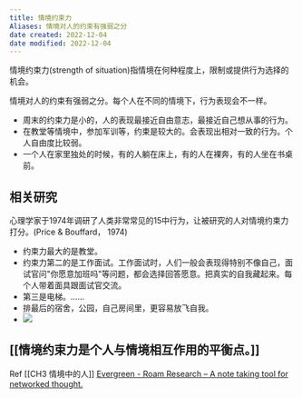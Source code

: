 ```yaml
---
title: 情境约束力
Aliases: 情境对人的约束有强弱之分
date created: 2022-12-04
date modified: 2022-12-04
---
```

情境约束力(strength of situation)指情境在何种程度上，限制或提供行为选择的机会。


情境对人的约束有强弱之分。每个人在不同的情境下，行为表现会不一样。
- 周末的约束力是小的，人的表现最接近自由意志，最接近自己想从事的行为。
- 在教堂等情境中，参加军训等，约束是较大的。会表现出相对一致的行为。个人自由度比较弱。
- 一个人在家里独处的时候，有的人躺在床上，有的人在裸奔，有的人坐在书桌前。


## 相关研究

心理学家于1974年调研了人类非常常见的15中行为，让被研究的人对情境约束力打分。(Price & Bouffard， 1974)
-   约束力最大的是教堂。
-   约束力第二的是工作面试。工作面试时，人们一般会表现得特别不像自己，面试官问"你愿意加班吗"等问题，都会选择回答愿意。把真实的自我藏起来。每个人带着面具跟面试官交流。
-   第三是电梯。......
-   排最后的宿舍，公园，自己房间里，更容易放飞自我。
-   ![](https://xxpic.oss-cn-qingdao.aliyuncs.com/pic/20220227192300.png)

## [[情境约束力是个人与情境相互作用的平衡点。]]

Ref
[[CH3 情境中的人]] 
[Evergreen - Roam Research – A note taking tool for networked thought.](https://roamresearch.com/#/offline/Evergreen/page/Cq3UbmC9w)
